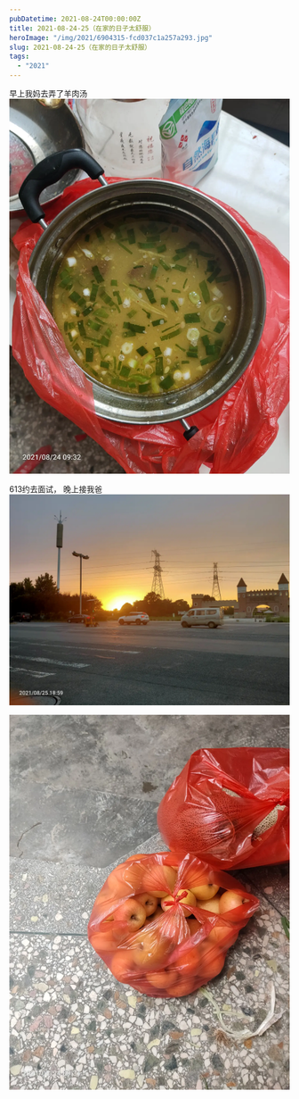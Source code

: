 ```yaml
---
pubDatetime: 2021-08-24T00:00:00Z
title: 2021-08-24-25（在家的日子太舒服）
heroImage: "/img/2021/6904315-fcd037c1a257a293.jpg"
slug: 2021-08-24-25（在家的日子太舒服）
tags:
  - "2021"
---
```


早上我妈去弄了羊肉汤
![](../../../../public/img/2021/6904315-fcd037c1a257a293.jpg)

613约去面试，
晚上接我爸![](../../../../public/img/2021/6904315-0ea5d8f39075eafe.jpg)

![](../../../../public/img/2021/6904315-2f7d870e62d57e65.jpg)
